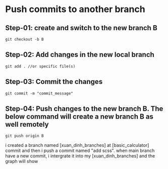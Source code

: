 # Push commits to another branch
## Step-01: create and switch to the new branch B
    git checkout -b B
## Step-02: Add changes in the new local branch
    git add . //or specific file(s)
## Step-03: Commit the changes
    git commit -m "commit_message"
## Step-04: Push changes to the new branch B. The below command will create a new branch B as well remotely
    git push origin B

i created a branch named [xuan_dinh_branches] at [basic_calculator] commit
and then i push a commit named "add scss".
when main branch have a new commit, i intergrate it into my [xuan_dinh_branches]
and the graph will show 
